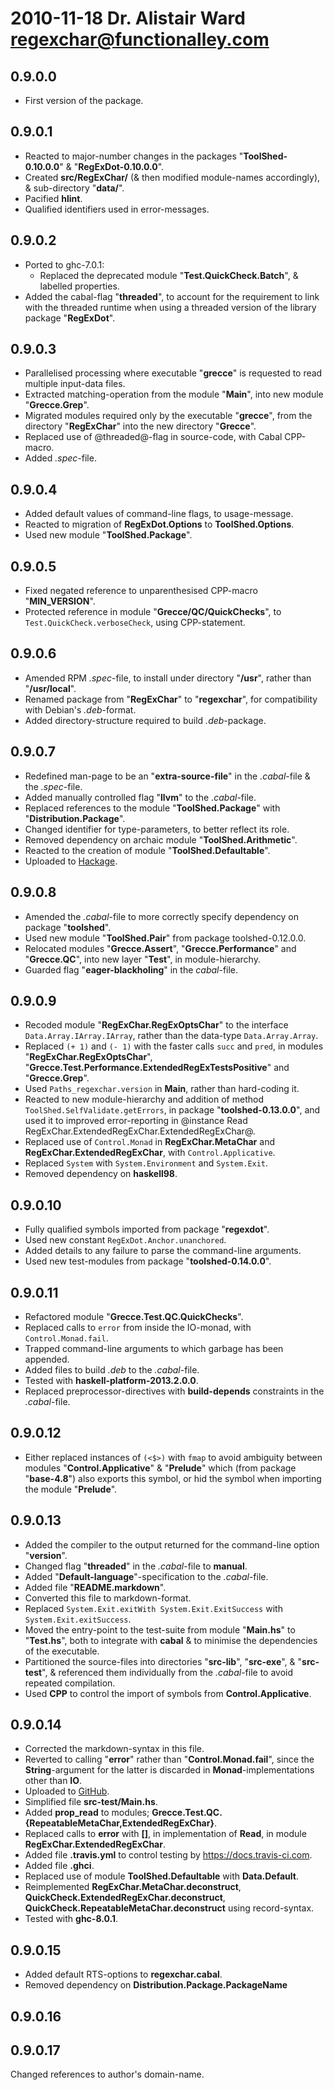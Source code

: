 # 2010-11-18 Dr. Alistair Ward <regexchar@functionalley.com>

## 0.9.0.0
* First version of the package.

## 0.9.0.1
* Reacted to major-number changes in the packages "**ToolShed-0.10.0.0**" & "**RegExDot-0.10.0.0**".
* Created **src/RegExChar/** (& then modified module-names accordingly), & sub-directory "**data/**".
* Pacified **hlint**.
* Qualified identifiers used in error-messages.

## 0.9.0.2
* Ported to ghc-7.0.1:
	+ Replaced the deprecated module "**Test.QuickCheck.Batch**", & labelled properties.
* Added the cabal-flag "**threaded**", to account for the requirement to link with the threaded runtime when using a threaded version of the library package "**RegExDot**".

## 0.9.0.3
* Parallelised processing where executable "**grecce**" is requested to read multiple input-data files.
* Extracted matching-operation from the module "**Main**", into new module "**Grecce.Grep**".
* Migrated modules required only by the executable "**grecce**", from the directory "**RegExChar**" into the new directory "**Grecce**".
* Replaced use of @threaded@-flag in source-code, with Cabal CPP-macro.
* Added *.spec*-file.


## 0.9.0.4
* Added default values of command-line flags, to usage-message.
* Reacted to migration of **RegExDot.Options** to **ToolShed.Options**.
* Used new module "**ToolShed.Package**".

## 0.9.0.5
* Fixed negated reference to unparenthesised CPP-macro "**MIN_VERSION**".
* Protected reference in module "**Grecce/QC/QuickChecks**", to `Test.QuickCheck.verboseCheck`, using CPP-statement.

## 0.9.0.6
* Amended RPM *.spec*-file, to install under directory "**/usr**", rather than "**/usr/local**".
* Renamed package from "**RegExChar**" to "**regexchar**", for compatibility with Debian's *.deb*-format.
* Added directory-structure required to build *.deb*-package.

## 0.9.0.7
* Redefined man-page to be an "**extra-source-file**" in the *.cabal*-file & the *.spec*-file.
* Added manually controlled flag "**llvm**" to the *.cabal*-file.
* Replaced references to the module "**ToolShed.Package**" with "**Distribution.Package**".
* Changed identifier for type-parameters, to better reflect its role.
* Removed dependency on archaic module "**ToolShed.Arithmetic**".
* Reacted to the creation of module "**ToolShed.Defaultable**".
* Uploaded to [Hackage](https://hackage.haskell.org/package/regexchar).

## 0.9.0.8
* Amended the *.cabal*-file to more correctly specify dependency on package "**toolshed**".
* Used new module "**ToolShed.Pair**" from package toolshed-0.12.0.0.
* Relocated modules "**Grecce.Assert**", "**Grecce.Performance**" and "**Grecce.QC**", into new layer "**Test**", in module-hierarchy.
* Guarded flag "**eager-blackholing**" in the *cabal*-file.

## 0.9.0.9
* Recoded module "**RegExChar.RegExOptsChar**" to the interface `Data.Array.IArray.IArray`, rather than the data-type `Data.Array.Array`.
* Replaced `(+ 1)` and `(- 1)` with the faster calls `succ` and `pred`, in modules "**RegExChar.RegExOptsChar**", "**Grecce.Test.Performance.ExtendedRegExTestsPositive**" and "**Grecce.Grep**".
* Used `Paths_regexchar.version` in **Main**, rather than hard-coding it.
* Reacted to new module-hierarchy and addition of method `ToolShed.SelfValidate.getErrors`, in package "**toolshed-0.13.0.0**", and used it to improved error-reporting in @instance Read RegExChar.ExtendedRegExChar.ExtendedRegExChar@.
* Replaced use of `Control.Monad` in **RegExChar.MetaChar** and **RegExChar.ExtendedRegExChar**, with `Control.Applicative`.
* Replaced `System` with `System.Environment` and `System.Exit`.
* Removed dependency on **haskell98**.

## 0.9.0.10
* Fully qualified symbols imported from package "**regexdot**".
* Used new constant `RegExDot.Anchor.unanchored`.
* Added details to any failure to parse the command-line arguments.
* Used new test-modules from package "**toolshed-0.14.0.0**".

## 0.9.0.11
* Refactored module "**Grecce.Test.QC.QuickChecks**".
* Replaced calls to `error` from inside the IO-monad, with `Control.Monad.fail`.
* Trapped command-line arguments to which garbage has been appended.
* Added files to build *.deb* to the *.cabal*-file.
* Tested with **haskell-platform-2013.2.0.0**.
* Replaced preprocessor-directives with **build-depends** constraints in the *.cabal*-file.

## 0.9.0.12
* Either replaced instances of `(<$>)` with `fmap` to avoid ambiguity between modules "**Control.Applicative**" & "**Prelude**" which (from package "**base-4.8**") also exports this symbol, or hid the symbol when importing the module "**Prelude**".

## 0.9.0.13
* Added the compiler to the output returned for the command-line option "**version**".
* Changed flag "**threaded**" in the *.cabal*-file to **manual**.
* Added "**Default-language**"-specification to the *.cabal*-file.
* Added file "**README.markdown**".
* Converted this file to markdown-format.
* Replaced `System.Exit.exitWith System.Exit.ExitSuccess` with `System.Exit.exitSuccess`.
* Moved the entry-point to the test-suite from module "**Main.hs**" to "**Test.hs**", both to integrate with **cabal** & to minimise the dependencies of the executable.
* Partitioned the source-files into directories "**src-lib**", "**src-exe**", & "**src-test**", & referenced them individually from the *.cabal*-file to avoid repeated compilation.
* Used **CPP** to control the import of symbols from **Control.Applicative**.

## 0.9.0.14
* Corrected the markdown-syntax in this file.
* Reverted to calling "**error**" rather than "**Control.Monad.fail**", since the **String**-argument for the latter is discarded in **Monad**-implementations other than **IO**.
* Uploaded to [GitHub](https://github.com/functionalley/RegExChar.git).
* Simplified file **src-test/Main.hs**.
* Added **prop_read** to modules; **Grecce.Test.QC.{RepeatableMetaChar,ExtendedRegExChar}**.
* Replaced calls to **error** with **[]**, in implementation of **Read**, in module **RegExChar.ExtendedRegExChar**.
* Added file **.travis.yml** to control testing by <https://docs.travis-ci.com>.
* Added file **.ghci**.
* Replaced use of module **ToolShed.Defaultable** with **Data.Default**.
* Reimplemented **RegExChar.MetaChar.deconstruct**, **QuickCheck.ExtendedRegExChar.deconstruct**, **QuickCheck.RepeatableMetaChar.deconstruct** using record-syntax.
* Tested with **ghc-8.0.1**.

## 0.9.0.15
* Added default RTS-options to **regexchar.cabal**.
* Removed dependency on **Distribution.Package.PackageName**

## 0.9.0.16

## 0.9.0.17
Changed references to author's domain-name.

